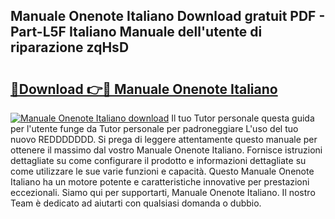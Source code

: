 ## Manuale Onenote Italiano Download gratuit PDF - Part-L5F Italiano Manuale dell'utente di riparazione zqHsD

# <h2><a href="http://dfav343.blite.top/?on=Manuale+Onenote+Italiano">🔗Download 👉🔴 Manuale Onenote Italiano</a></h2>

[![Manuale Onenote Italiano download](https://i.imgur.com/lujVjoI.png)](http://dfav343.blite.top/?on=Manuale+Onenote+Italiano)
Il tuo Tutor personale questa guida per l'utente funge da Tutor personale per padroneggiare L'uso del tuo nuovo REDDDDDDD. Si prega di leggere attentamente questo manuale per ottenere il massimo dal vostro Manuale Onenote Italiano. Fornisce istruzioni dettagliate su come configurare il prodotto e informazioni dettagliate su come utilizzare le sue varie funzioni e capacità. Questo Manuale Onenote Italiano ha un motore potente e caratteristiche innovative per prestazioni eccezionali. Siamo qui per supportarti, Manuale Onenote Italiano. Il nostro Team è dedicato ad aiutarti con qualsiasi domanda o dubbio.
